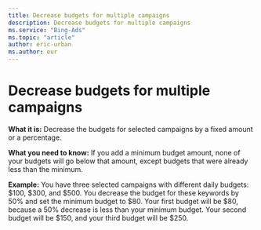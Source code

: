 ```yaml
---
title: Decrease budgets for multiple campaigns
description: Decrease budgets for multiple campaigns
ms.service: "Bing-Ads"
ms.topic: "article"
author: eric-urban
ms.author: eur
---
```


# Decrease budgets for multiple campaigns

**What it is:**        Decrease the budgets for selected campaigns by a fixed amount or a percentage.

**What you need to know:**        If you add a minimum budget amount, none of your budgets will go below that amount, except budgets that were already less than the minimum.

**Example:**        You have three selected campaigns with different daily budgets: $100, $300, and $500. You decrease the budget for these keywords by 50% and set the minimum budget to $80. Your first budget will be $80, because a 50% decrease is less than your minimum budget. Your second budget will be $150, and your third budget will be $250.


